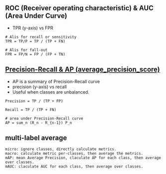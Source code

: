 ## ROC (Receiver operating characteristic) & AUC (Area Under Curve)
* TPR (y-axis) vs FPR
```
# Alis for recall or sensitivity
TPR = TP/P = TP / (TP + FN)

# Alis for fall-out
FPR = FP/N = FP / (FP + TN)
```

## [Precision-Recall & AP (average_precision_score)](https://scikit-learn.org/stable/auto_examples/model_selection/plot_precision_recall.html#sphx-glr-auto-examples-model-selection-plot-precision-recall-py)
* AP is a summary of Precision-Recall curve
* precision (y-axis) vs recall
* Useful when classes are unbalanced.
```
Precision = TP / (TP + FP)

Recall = TP / (TP + FN)

# area under Precision-Recall curve
AP = sum_n (R_n - R_{n-1}) P_n
```

## multi-label average
```
micro: ignore classes, directly calculate metrics.
macro: calculate metric per-classes, then average the metrics.
mAP: mean Average Precision, claculate AP for each class, then average over classes.
mAUC: claculate AUC for each class, then average over classes.
```



